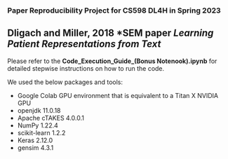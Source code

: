 ### Paper Reproducibility Project for CS598 DL4H in Spring 2023
## Dligach and Miller, 2018 *SEM paper *Learning Patient Representations from Text*

Please refer to the **Code_Execution_Guide_(Bonus Notenook).ipynb** for detailed stepwise instructions on how to run the code.

We used the below packages and tools:
- Google Colab GPU environment that is equivalent to a Titan X NVIDIA GPU 
- openjdk 11.0.18
- Apache cTAKES 4.0.0.1
- NumPy 1.22.4
- scikit-learn 1.2.2
- Keras 2.12.0
- gensim 4.3.1
